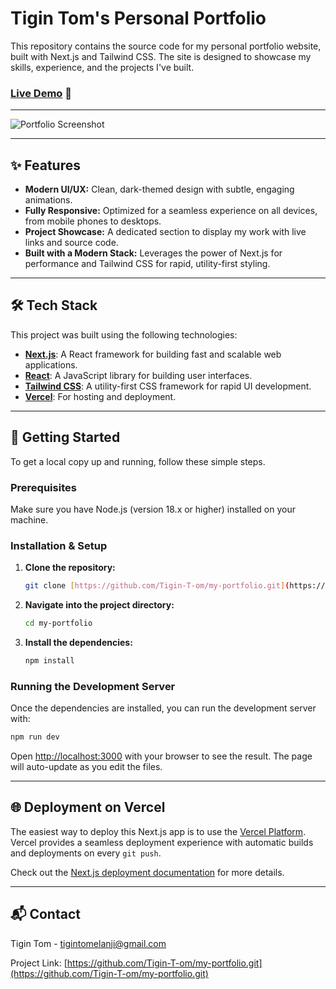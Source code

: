 # Tigin Tom's Personal Portfolio

This repository contains the source code for my personal portfolio website, built with Next.js and Tailwind CSS. The site is designed to showcase my skills, experience, and the projects I've built.

### [Live Demo](https://my-portfolio-liard-five-14.vercel.app/) 🚀

***

![Portfolio Screenshot](./image.png)


***

## ✨ Features

* **Modern UI/UX:** Clean, dark-themed design with subtle, engaging animations.
* **Fully Responsive:** Optimized for a seamless experience on all devices, from mobile phones to desktops.
* **Project Showcase:** A dedicated section to display my work with live links and source code.
* **Built with a Modern Stack:** Leverages the power of Next.js for performance and Tailwind CSS for rapid, utility-first styling.

***

## 🛠️ Tech Stack

This project was built using the following technologies:

* **[Next.js](https://nextjs.org/)**: A React framework for building fast and scalable web applications.
* **[React](https://reactjs.org/)**: A JavaScript library for building user interfaces.
* **[Tailwind CSS](https://tailwindcss.com/)**: A utility-first CSS framework for rapid UI development.
* **[Vercel](https://vercel.com/)**: For hosting and deployment.

***

## 🚀 Getting Started

To get a local copy up and running, follow these simple steps.

### Prerequisites

Make sure you have Node.js (version 18.x or higher) installed on your machine.

### Installation & Setup

1.  **Clone the repository:**
    ```bash
    git clone [https://github.com/Tigin-T-om/my-portfolio.git](https://github.com/Tigin-T-om/my-portfolio.git)
    ```
2.  **Navigate into the project directory:**
    ```bash
    cd my-portfolio
    ```
3.  **Install the dependencies:**
    ```bash
    npm install
    ```

### Running the Development Server

Once the dependencies are installed, you can run the development server with:

```bash
npm run dev
```

Open [http://localhost:3000](http://localhost:3000) with your browser to see the result. The page will auto-update as you edit the files.

***

## 🌐 Deployment on Vercel

The easiest way to deploy this Next.js app is to use the [Vercel Platform](https://vercel.com/new). Vercel provides a seamless deployment experience with automatic builds and deployments on every `git push`.

Check out the [Next.js deployment documentation](https://nextjs.org/docs/app/building-your-application/deploying) for more details.

***

## 📬 Contact

Tigin Tom - [tigintomelanji@gmail.com](mailto:tigintomelanji@gmail.com)

Project Link: [https://github.com/Tigin-T-om/my-portfolio.git](https://github.com/Tigin-T-om/my-portfolio.git)